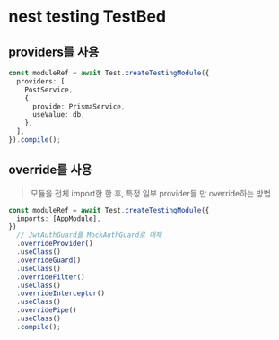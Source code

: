 # nest testing TestBed

## providers를 사용

```ts
const moduleRef = await Test.createTestingModule({
  providers: [
    PostService,
    {
      provide: PrismaService,
      useValue: db,
    },
  ],
}).compile();
```

## override를 사용

> 모듈을 전체 import한 한 후, 특정 일부 provider들 만 override하는 방법

```ts
const moduleRef = await Test.createTestingModule({
  imports: [AppModule],
})
  // JwtAuthGuard를 MockAuthGuard로 대체
  .overrideProvider()
  .useClass()
  .overrideGuard()
  .useClass()
  .overrideFilter()
  .useClass()
  .overrideInterceptor()
  .useClass()
  .overridePipe()
  .useClass()
  .compile();
```
